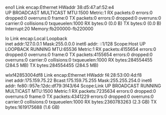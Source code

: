 eno1      Link encap:Ethernet  HWaddr 38:d5:47:af:52:e4  
          UP BROADCAST MULTICAST  MTU:1500  Metric:1
          RX packets:0 errors:0 dropped:0 overruns:0 frame:0
          TX packets:0 errors:0 dropped:0 overruns:0 carrier:0
          collisions:0 txqueuelen:1000 
          RX bytes:0 (0.0 B)  TX bytes:0 (0.0 B)
          Interrupt:20 Memory:fb200000-fb220000 

lo        Link encap:Local Loopback  
          inet addr:127.0.0.1  Mask:255.0.0.0
          inet6 addr: ::1/128 Scope:Host
          UP LOOPBACK RUNNING  MTU:65536  Metric:1
          RX packets:4155654 errors:0 dropped:0 overruns:0 frame:0
          TX packets:4155654 errors:0 dropped:0 overruns:0 carrier:0
          collisions:0 txqueuelen:1000 
          RX bytes:284554455 (284.5 MB)  TX bytes:284554455 (284.5 MB)

wlxf42853004df8 Link encap:Ethernet  HWaddr f4:28:53:00:4d:f8  
          inet addr:175.159.75.22  Bcast:175.159.75.255  Mask:255.255.254.0
          inet6 addr: fe80::957e:12dc:df79:3f43/64 Scope:Link
          UP BROADCAST RUNNING MULTICAST  MTU:1500  Metric:1
          RX packets:7235634 errors:0 dropped:0 overruns:0 frame:0
          TX packets:4341229 errors:0 dropped:0 overruns:0 carrier:0
          collisions:0 txqueuelen:1000 
          RX bytes:2360783263 (2.3 GB)  TX bytes:1619175688 (1.6 GB)

